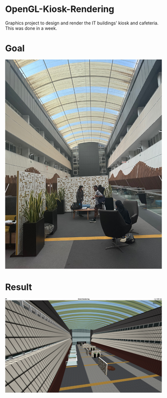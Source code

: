 # OpenGL-Kiosk-Rendering
Graphics project to design and render the IT buildings' kiosk and cafeteria. This was done in a week.

# Goal
![](Photos/IMG_0678.jpg)

# Result
![](Photos/Result.png)
